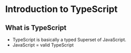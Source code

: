 # Introduction to TypeScript

## What is TypeScript
- TypeScript is basically a typed Superset of JavaScript.
- JavaScript = valid TypeScript
